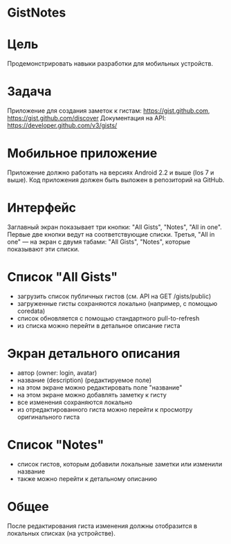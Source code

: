 # GistNotes

# Цель
Продемонстрировать навыки разработки для мобильных устройств.

# Задача

Приложение для создания заметок к гистам: https://gist.github.com, https://gist.github.com/discover
Документация на API: https://developer.github.com/v3/gists/

# Мобильное приложение

Приложение должно работать на версиях Android 2.2 и выше (Ios 7 и выше).
Код приложения должен быть выложен в репозиторий на GitHub.

# Интерфейс

Заглавный экран показывает три кнопки: "All Gists", "Notes", "All in one".
Первые две кнопки ведут на соответствующие списки.
Третья, "All in one" — на экран с двумя табами: "All Gists", "Notes", которые показывают эти списки.

# Список "All Gists"

* загрузить список публичных гистов (см. API на GET /gists/public)
* загруженные гисты сохраняются локально (например, с помощью coredata)
* список обновляется с помощью стандартного pull-to-refresh
* из списка можно перейти в детальное описание гиста

# Экран детального описания

* автор (owner: login, avatar)
* название (description) (редактируемое поле)
* на этом экране можно редактировать поле "название"
* на этом экране можно добавлять заметку к гисту
* все изменения сохраняются локально
* из отредактированного гиста можно перейти к просмотру оригинального гиста

# Список "Notes"

* список гистов, которым добавили локальные заметки или изменили название
* также можно перейти к детальному описанию

# Общее

После редактирования гиста изменения должны отобразится в локальных списках (на устройстве).

